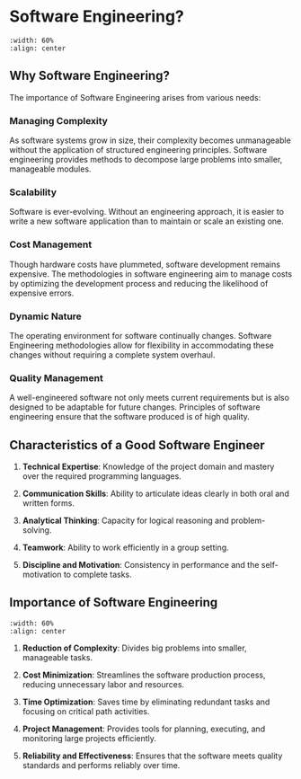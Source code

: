 # Software Engineering?

```{image} figs/softeng-intro.png
:width: 60%
:align: center
```

## Why Software Engineering?

The importance of Software Engineering arises from various needs:

### Managing Complexity

As software systems grow in size, their complexity becomes unmanageable without the application of structured engineering principles. Software engineering provides methods to decompose large problems into smaller, manageable modules.

### Scalability

Software is ever-evolving. Without an engineering approach, it is easier to write a new software application than to maintain or scale an existing one.

### Cost Management

Though hardware costs have plummeted, software development remains expensive. The methodologies in software engineering aim to manage costs by optimizing the development process and reducing the likelihood of expensive errors.

### Dynamic Nature

The operating environment for software continually changes. Software Engineering methodologies allow for flexibility in accommodating these changes without requiring a complete system overhaul.

### Quality Management

A well-engineered software not only meets current requirements but is also designed to be adaptable for future changes. Principles of software engineering ensure that the software produced is of high quality.

## Characteristics of a Good Software Engineer

1. **Technical Expertise**: Knowledge of the project domain and mastery over the required programming languages.

2. **Communication Skills**: Ability to articulate ideas clearly in both oral and written forms.

3. **Analytical Thinking**: Capacity for logical reasoning and problem-solving.

4. **Teamwork**: Ability to work efficiently in a group setting.

5. **Discipline and Motivation**: Consistency in performance and the self-motivation to complete tasks.

## Importance of Software Engineering

```{image} figs/softeng-importance.png
:width: 60%
:align: center
```

1. **Reduction of Complexity**: Divides big problems into smaller, manageable tasks.

2. **Cost Minimization**: Streamlines the software production process, reducing unnecessary labor and resources.

3. **Time Optimization**: Saves time by eliminating redundant tasks and focusing on critical path activities.

4. **Project Management**: Provides tools for planning, executing, and monitoring large projects efficiently.

5. **Reliability and Effectiveness**: Ensures that the software meets quality standards and performs reliably over time.
